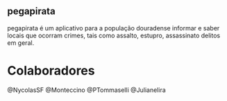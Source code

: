 ## pegapirata

pegapirata é um aplicativo para a população douradense informar e saber locais que ocorram crimes, tais como assalto, estupro, assassinato
delitos em geral.

# Colaboradores 

@NycolasSF
@Monteccino
@PTommaselli
@Julianelira
